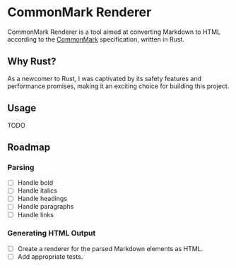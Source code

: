 # CommonMark Renderer

CommonMark Renderer is a tool aimed at converting Markdown to HTML according to the [CommonMark](https://commonmark.org/) specification, written in Rust.

## Why Rust?

As a newcomer to Rust, I was captivated by its safety features and performance promises, making it an exciting choice for building this project.

## Usage

TODO

## Roadmap

### Parsing

- [ ] Handle bold
- [ ] Handle italics
- [ ] Handle headings
- [ ] Handle paragraphs
- [ ] Handle links

### Generating HTML Output

- [ ] Create a renderer for the parsed Markdown elements as HTML.
- [ ] Add appropriate tests.
